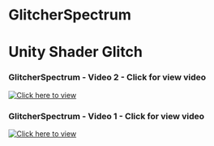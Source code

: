 # GlitcherSpectrum
Unity Shader Glitch
=================
### GlitcherSpectrum - Video 2 - Click for view video
[![Click here to view](http://i.imgur.com/huIBJFR.png)](https://www.youtube.com/watch?v=1wfHH9bN0VE&feature=youtu.be)
### GlitcherSpectrum - Video 1 - Click for view video
[![Click here to view](http://i.imgur.com/rgjewFW.png?1)](https://www.youtube.com/watch?v=5F1qsYyjvpk&feature=youtu.be)
